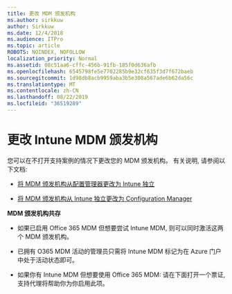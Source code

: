 ```yaml
---
title: 更改 MDM 颁发机构
ms.author: sirkkuw
author: Sirkkuw
ms.date: 12/4/2018
ms.audience: ITPro
ms.topic: article
ROBOTS: NOINDEX, NOFOLLOW
localization_priority: Normal
ms.assetid: 08c51aa6-cffc-456b-91fb-185f0d636afb
ms.openlocfilehash: 6545798fe5e7702285b9e32cf635f3d7f672baeb
ms.sourcegitcommit: 1d98db8acb9959aba3b5e308a567ade6b62da56c
ms.translationtype: MT
ms.contentlocale: zh-CN
ms.lasthandoff: 08/22/2019
ms.locfileid: "36519289"
---
```

# <a name="change-intune-mdm-authority"></a>更改 Intune MDM 颁发机构

您可以在不打开支持案例的情况下更改您的 MDM 颁发机构。 有关说明, 请参阅以下文档:
  
- [将 MDM 颁发机构从配置管理器更改为 Intune 独立](https://docs.microsoft.com/sccm/mdm/deploy-use/migrate-change-mdm-authority)
    
- [将 MDM 颁发机构从 Intune 独立更改为 Configuration Manager](https://docs.microsoft.com/sccm/mdm/deploy-use/change-mdm-authority)
    
 **MDM 颁发机构共存**
  
- 如果已启用 Office 365 MDM 但想要尝试 Intune MDM, 则可以同时激活这两个 MDM 颁发机构。
    
- 已拥有 O365 MDM 活动的管理员只需将 Intune MDM 标记为在 Azure 门户中处于活动状态即可。
    
- 如果你有 Intune MDM 但想要使用 Office 365 MDM: 请在下面打开一个票证, 支持代理将帮助你为你启用此项。
    

